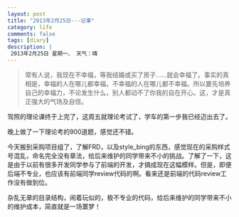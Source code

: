 ```yaml
---
layout: post
title: "2013年2月25日---记事"
category: life
comments: false
tags: [diary]
description: |
 2013年2月25日 星期一、 天气：晴
---
```


> ​常有人说，我现在不幸福，等我结婚或买了房子……就会幸福了。事实的真相是，幸福的人在哪儿都幸福，不幸福的人在哪儿都不幸福。所以要先培养自己的幸福力，不论发生什么，别人都动不了你我的自在开心。这，才是真正强大的气场及自信。

驾照的理论课终于上完了，这周五就理论考试了，学车的第一步我已经迈出去了。

晚上做了一下理论考的900道题，感觉还不错。

今天搬到采购项目组了，了解FRD，以及style_bing的东西，感觉现在的采购样式号混乱，命名完全没有章法，给后来维护的同学带来不小的挑战。了解了一下，这是由于以前有很多开发同学参与了前端的开发，才搞成现在这幅模样。但是，即便后端不专业，也应该有前端同学review代码的啊。看来还是前端的代码review工作没有做到位。

杂乱无章的目录结构，闹着玩似的，极不专业的代码，给后来维护的同学带来不小的维护成本，简直就是一场噩梦！

